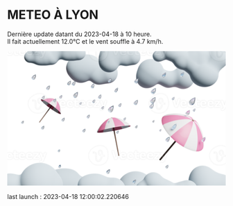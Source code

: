 # METEO À LYON

Dernière update datant du 2023-04-18 à 10 heure.  
Il fait actuellement 12.0°C et le vent souffle à 4.7 km/h.      

![](./.github/rain.png)

last launch : 2023-04-18 12:00:02.220646

